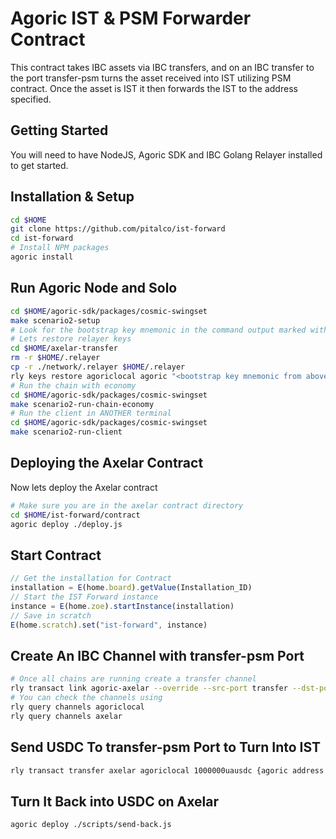 # Agoric IST & PSM Forwarder Contract

This contract takes IBC assets via IBC transfers, and on an IBC transfer to the port transfer-psm turns the asset received into IST utilizing PSM contract. Once the asset is IST it then forwards the IST to the address specified.

## Getting Started
You will need to have NodeJS, Agoric SDK and IBC Golang Relayer installed to get started.

## Installation & Setup
```bash
cd $HOME
git clone https://github.com/pitalco/ist-forward
cd ist-forward
# Install NPM packages
agoric install
```

## Run Agoric Node and Solo
```bash
cd $HOME/agoric-sdk/packages/cosmic-swingset
make scenario2-setup
# Look for the bootstrap key mnemonic in the command output marked with **Important**. We need this for next commands
# Lets restore relayer keys
cd $HOME/axelar-transfer
rm -r $HOME/.relayer
cp -r ./network/.relayer $HOME/.relayer
rly keys restore agoriclocal agoric "<bootstrap key mnemonic from above>"
# Run the chain with economy
cd $HOME/agoric-sdk/packages/cosmic-swingset
make scenario2-run-chain-economy
# Run the client in ANOTHER terminal
cd $HOME/agoric-sdk/packages/cosmic-swingset
make scenario2-run-client
```

## Deploying the Axelar Contract
Now lets deploy the Axelar contract
```bash
# Make sure you are in the axelar contract directory
cd $HOME/ist-forward/contract
agoric deploy ./deploy.js
```

## Start Contract
```javascript
// Get the installation for Contract
installation = E(home.board).getValue(Installation_ID)
// Start the IST Forward instance
instance = E(home.zoe).startInstance(installation)
// Save in scratch
E(home.scratch).set("ist-forward", instance)
```

## Create An IBC Channel with transfer-psm Port
```bash
# Once all chains are running create a transfer channel
rly transact link agoric-axelar --override --src-port transfer --dst-port transfer-psm
# You can check the channels using
rly query channels agoriclocal
rly query channels axelar
```

## Send USDC To transfer-psm Port to Turn Into IST
```bash
rly transact transfer axelar agoriclocal 1000000uausdc {agoric address from above} {channel-id from above} --path agoric-axelar
```

## Turn It Back into USDC on Axelar
```bash
agoric deploy ./scripts/send-back.js
```